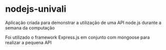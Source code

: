 # nodejs-univali
Aplicação criada para demonstrar a utilização de uma API node.js durante a semana da computação

Foi utilizado o framework Express.js em conjunto com mongoose para realizar a pequena API
